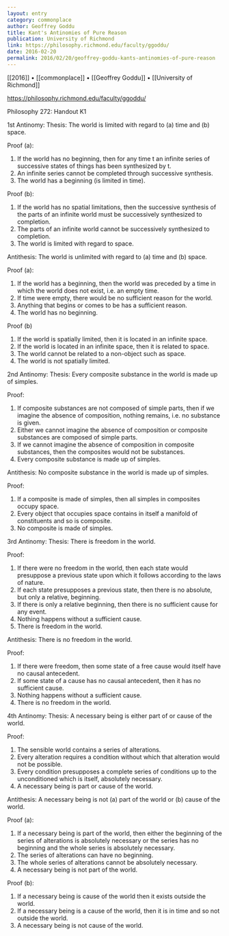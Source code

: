 ```yaml
---
layout: entry
category: commonplace
author: Geoffrey Goddu
title: Kant's Antinomies of Pure Reason
publication: University of Richmond
link: https://philosophy.richmond.edu/faculty/ggoddu/
date: 2016-02-20
permalink: 2016/02/20/geoffrey-goddu-kants-antinomies-of-pure-reason
---
```


[[2016]] • [[commonplace]] • [[Geoffrey Goddu]] • [[University of Richmond]]

https://philosophy.richmond.edu/faculty/ggoddu/

Philosophy 272: Handout K1

1st Antinomy: Thesis: The world is limited with regard to (a) time and (b) space.

Proof (a): 
1. If the world has no beginning, then for any time t an infinite series of successive states of things has been synthesized by t.
2. An infinite series cannot be completed through successive synthesis.
3. The world has a beginning (is limited in time).

Proof (b): 
1. If the world has no spatial limitations, then the successive synthesis of the parts of an infinite world must be successively synthesized to completion.
2. The parts of an infinite world cannot be successively synthesized to completion.
3. The world is limited with regard to space.

Antithesis: The world is unlimited with regard to (a) time and (b) space.

Proof (a): 
1. If the world has a beginning, then the world was preceded by a time in which the world does not exist, i.e. an empty time.
2. If time were empty, there would be no sufficient reason for the world.
3. Anything that begins or comes to be has a sufficient reason.
4. The world has no beginning.

Proof (b) 
1. If the world is spatially limited, then it is located in an infinite space.
2. If the world is located in an infinite space, then it is related to space.
3. The world cannot be related to a non-object such as space.
4. The world is not spatially limited.

2nd Antinomy: Thesis: Every composite substance in the world is made up of simples.

Proof: 
1. If composite substances are not composed of simple parts, then if we imagine the absence of composition, nothing remains, i.e. no substance is given.
2. Either we cannot imagine the absence of composition or composite substances are composed of simple parts.
3. If we cannot imagine the absence of composition in composite substances, then the composites would not be substances.
4. Every composite substance is made up of simples.

Antithesis: No composite substance in the world is made up of simples.

Proof: 
1. If a composite is made of simples, then all simples in composites occupy space. 
2. Every object that occupies space contains in itself a manifold of constituents and so is composite.
3. No composite is made of simples.

3rd Antinomy: Thesis: There is freedom in the world.

Proof: 
1. If there were no freedom in the world, then each state would presuppose a previous state upon which it follows according to the laws of nature.
2. If each state presupposes a previous state, then there is no absolute, but only a relative, beginning.
3. If there is only a relative beginning, then there is no sufficient cause for any event.
4. Nothing happens without a sufficient cause.
5. There is freedom in the world.

Antithesis: There is no freedom in the world.

Proof: 
1. If there were freedom, then some state of a free cause would itself have no causal antecedent.
2. If some state of a cause has no causal antecedent, then it has no sufficient cause.
3. Nothing happens without a sufficient cause.
4. There is no freedom in the world.

4th Antinomy: Thesis: A necessary being is either part of or cause of the world.

Proof: 
1. The sensible world contains a series of alterations.
2. Every alteration requires a condition without which that alteration would not be possible.
3. Every condition presupposes a complete series of conditions up to the unconditioned which is itself, absolutely necessary.
4. A necessary being is part or cause of the world.

Antithesis: A necessary being is not (a) part of the world or (b) cause of the world.

Proof (a): 
1. If a necessary being is part of the world, then either the beginning of the series of alterations is absolutely necessary or the series has no beginning and the whole series is absolutely necessary.
2. The series of alterations can have no beginning.
3. The whole series of alterations cannot be absolutely necessary.
4. A necessary being is not part of the world.

Proof (b): 
1. If a necessary being is cause of the world then it exists outside the world.
2. If a necessary being is a cause of the world, then it is in time and so not outside the world.
3. A necessary being is not cause of the world.